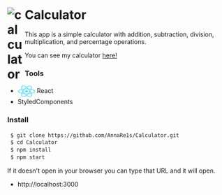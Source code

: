 # Calculator <img src="https://assets-global.website-files.com/5f075d83b358a30096ed982f/5fe21433569ee649210a96f4_sunwest-credit-union-calculators-icon-gradient.gif" width="40"  align='left' alt="calculator"/>

This app is a simple calculator
with addition, subtraction, division, multiplication, and percentage operations.

You can see my calculator [here!](https://calculadora-ar.netlify.app/)

### Tools

- <img align="center" alt="Tathy-React" height="30" width="40" src="https://raw.githubusercontent.com/devicons/devicon/master/icons/react/react-original.svg">  React
- StyledComponents

### Install

```sh
 $ git clone https://github.com/AnnaRe1s/Calculator.git
 $ cd Calculator
 $ npm install
 $ npm start
```

If it doesn't open in your browser you can type that URL and it will open.

- http://localhost:3000
